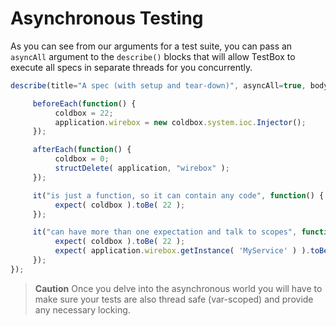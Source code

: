 # Asynchronous Testing

As you can see from our arguments for a test suite, you can pass an `asyncAll` argument to the `describe()` blocks that will allow TestBox to execute all specs in separate threads for you concurrently.

```javascript
describe(title="A spec (with setup and tear-down)", asyncAll=true, body=function() {

     beforeEach(function() {
          coldbox = 22;
          application.wirebox = new coldbox.system.ioc.Injector();
     });

     afterEach(function() {
          coldbox = 0;
          structDelete( application, "wirebox" );
     });

     it("is just a function, so it can contain any code", function() {
          expect( coldbox ).toBe( 22 );
     });

     it("can have more than one expectation and talk to scopes", function() {
          expect( coldbox ).toBe( 22 );
          expect( application.wirebox.getInstance( 'MyService' ) ).toBeComponent();
     });
});
```

> **Caution** Once you delve into the asynchronous world you will have to make sure your tests are also thread safe (var-scoped) and provide any necessary locking.
